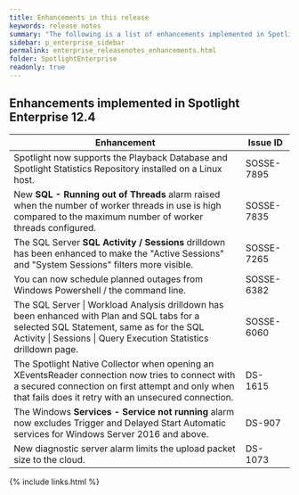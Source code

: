 ```yaml
---
title: Enhancements in this release
keywords: release notes
summary: "The following is a list of enhancements implemented in Spotlight Enterprise 12.4"
sidebar: p_enterprise_sidebar
permalink: enterprise_releasenotes_enhancements.html
folder: SpotlightEnterprise
readonly: true
---
```


## Enhancements implemented in Spotlight Enterprise 12.4

Enhancement | Issue ID
------------|---------
Spotlight now supports the Playback Database and Spotlight Statistics Repository installed on a Linux host. | SOSSE-7895
New **SQL - Running out of Threads** alarm raised when the number of worker threads in use is high compared to the maximum number of worker threads configured. | SOSSE-7835
The SQL Server **SQL Activity / Sessions** drilldown has been enhanced to make the "Active Sessions" and "System Sessions" filters more visible. | SOSSE-7265
You can now schedule planned outages from Windows Powershell / the command line. | SOSSE-6382
The SQL Server \| Workload Analysis drilldown has been enhanced with Plan and SQL tabs for a selected SQL Statement, same as for the SQL Activity \| Sessions \| Query Execution Statistics drilldown page. | SOSSE-6060
The Spotlight Native Collector when opening an XEventsReader connection now tries to connect with a secured connection on first attempt and only when that fails does it retry with an unsecured connection.  | DS-1615
The Windows **Services - Service not running** alarm now excludes Trigger and Delayed Start Automatic services for Windows Server 2016 and above. | DS-907
New diagnostic server alarm limits the upload packet size to the cloud. | DS-1073


{% include links.html %}
